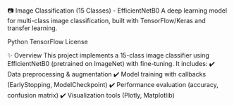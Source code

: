 📷 Image Classification (15 Classes) - EfficientNetB0
A deep learning model for multi-class image classification, built with TensorFlow/Keras and transfer learning.

Python
TensorFlow
License

✨ Overview
This project implements a 15-class image classifier using EfficientNetB0 (pretrained on ImageNet) with fine-tuning. It includes:
✔️ Data preprocessing & augmentation
✔️ Model training with callbacks (EarlyStopping, ModelCheckpoint)
✔️ Performance evaluation (accuracy, confusion matrix)
✔️ Visualization tools (Plotly, Matplotlib)
